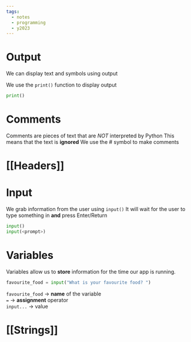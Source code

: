 ```yaml
---
tags:
  - notes
  - programming
  - y2023
---
```

# Output
We can display text and symbols using output

We use the `print()` function to display output

```python
print()
```

# Comments
Comments are pieces of text that are *NOT* interpreted by Python
This means that the text is **ignored** 
We use the # symbol to make comments

# [[Headers]]

# Input
We grab information from the user using `input()`
It will wait for the user to type something in **and** press Enter/Return

```python
input()
input(<prompt>)
```

# Variables
Variables allow us to **store** information for the time our app
is running.  

```python
favourite_food = input("What is your favourite food? ")
```

`favourite_food`  -> **name** of the variable  
`=` -> **assignment** operator  
`input...` -> value 
# [[Strings]]

